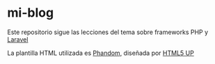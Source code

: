 # mi-blog

Este repositorio sigue las lecciones del tema sobre frameworks PHP y [Laravel](https://laravel.com/)

La plantilla HTML utilizada es [Phandom](https://html5up.net/phantom), diseñada por [HTML5 UP](http://html5up.net)